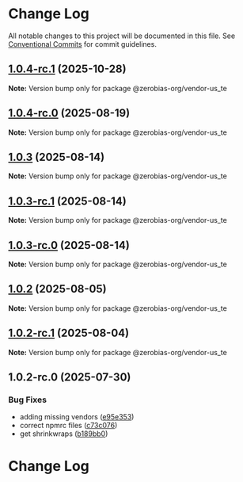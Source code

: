 # Change Log

All notable changes to this project will be documented in this file.
See [Conventional Commits](https://conventionalcommits.org) for commit guidelines.

## [1.0.4-rc.1](https://github.com/zerobias-org/vendor/compare/@zerobias-org/vendor-us_te@1.0.3...@zerobias-org/vendor-us_te@1.0.4-rc.1) (2025-10-28)

**Note:** Version bump only for package @zerobias-org/vendor-us_te





## [1.0.4-rc.0](https://github.com/zerobias-org/vendor/compare/@zerobias-org/vendor-us_te@1.0.3...@zerobias-org/vendor-us_te@1.0.4-rc.0) (2025-08-19)

**Note:** Version bump only for package @zerobias-org/vendor-us_te





## [1.0.3](https://github.com/zerobias-org/vendor/compare/@zerobias-org/vendor-us_te@1.0.2...@zerobias-org/vendor-us_te@1.0.3) (2025-08-14)

**Note:** Version bump only for package @zerobias-org/vendor-us_te





## [1.0.3-rc.1](https://github.com/zerobias-org/vendor/compare/@zerobias-org/vendor-us_te@1.0.2...@zerobias-org/vendor-us_te@1.0.3-rc.1) (2025-08-14)

**Note:** Version bump only for package @zerobias-org/vendor-us_te





## [1.0.3-rc.0](https://github.com/zerobias-org/vendor/compare/@zerobias-org/vendor-us_te@1.0.2...@zerobias-org/vendor-us_te@1.0.3-rc.0) (2025-08-14)

**Note:** Version bump only for package @zerobias-org/vendor-us_te





## [1.0.2](https://github.com/zerobias-org/vendor/compare/@zerobias-org/vendor-us_te@1.0.2-rc.1...@zerobias-org/vendor-us_te@1.0.2) (2025-08-05)

**Note:** Version bump only for package @zerobias-org/vendor-us_te





## [1.0.2-rc.1](https://github.com/zerobias-org/vendor/compare/@zerobias-org/vendor-us_te@1.0.2-rc.0...@zerobias-org/vendor-us_te@1.0.2-rc.1) (2025-08-04)

**Note:** Version bump only for package @zerobias-org/vendor-us_te





## 1.0.2-rc.0 (2025-07-30)


### Bug Fixes

* adding missing vendors ([e95e353](https://github.com/zerobias-org/vendor/commit/e95e35309a1812973f4536f535eee460edc5414c))
* correct npmrc files ([c73c076](https://github.com/zerobias-org/vendor/commit/c73c0761e1e567cc0c2f0f8179725016d11caf8c))
* get shrinkwraps ([b189bb0](https://github.com/zerobias-org/vendor/commit/b189bb0cf53ad66427530ccc0eab7824527942d3))





# Change Log
